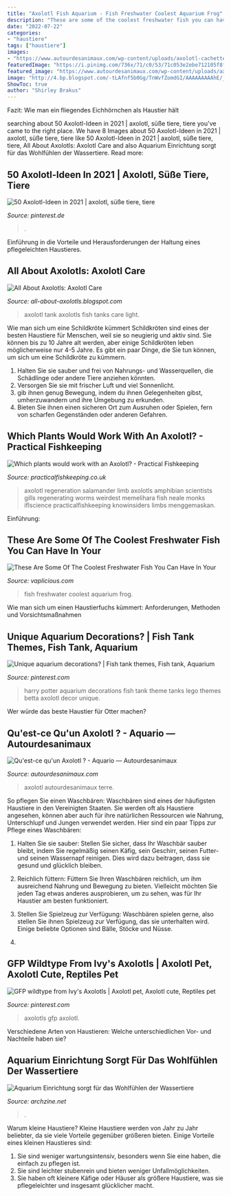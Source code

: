 ```yaml
---
title: "Axolotl Fish Aquarium - Fish Freshwater Coolest Aquarium Frog"
description: "These are some of the coolest freshwater fish you can have in your"
date: "2022-07-22"
categories:
- "haustiere"
tags: ["haustiere"]
images:
- "https://www.autourdesanimaux.com/wp-content/uploads/axolotl-cachette-1024x1024.jpg"
featuredImage: "https://i.pinimg.com/736x/71/c0/53/71c053e2ebe712105f8f685c1e7d7e58.jpg"
featured_image: "https://www.autourdesanimaux.com/wp-content/uploads/axolotl-cachette-1024x1024.jpg"
image: "http://4.bp.blogspot.com/-tLAfnf5b0Gg/TnWvfZomdGI/AAAAAAAAAhE/_7-IN2JefDk/w1200-h630-p-nu/Bastaneandtank005.jpg"
ShowToc: true
author: "Shirley Brakus"
---
```



Fazit: Wie man ein fliegendes Eichhörnchen als Haustier hält

	

		
searching about 50 Axolotl-Ideen in 2021 | axolotl, süße tiere, tiere you've came to the right place. We have 8 Images about 50 Axolotl-Ideen in 2021 | axolotl, süße tiere, tiere like 50 Axolotl-Ideen in 2021 | axolotl, süße tiere, tiere, All About Axolotls: Axolotl Care and also Aquarium Einrichtung sorgt für das Wohlfühlen der Wassertiere. Read more:
		
    
## 50 Axolotl-Ideen In 2021 | Axolotl, Süße Tiere, Tiere

<img loading=lazy src="https://i.pinimg.com/474x/60/b6/33/60b6338f225e9722395eefd49feacb79.jpg" onerror="this.onerror=null;this.src='https://tse2.mm.bing.net/th?id=OIP.XEwVjINeD4cpNHeCDaraEgAAAA&amp;pid=15.1';" alt="50 Axolotl-Ideen in 2021 | axolotl, süße tiere, tiere">

_Source: pinterest.de_

>. 

	

Einführung in die Vorteile und Herausforderungen der Haltung eines pflegeleichten Haustieres.

    
## All About Axolotls: Axolotl Care

<img loading=lazy src="http://4.bp.blogspot.com/-tLAfnf5b0Gg/TnWvfZomdGI/AAAAAAAAAhE/_7-IN2JefDk/w1200-h630-p-nu/Bastaneandtank005.jpg" onerror="this.onerror=null;this.src='https://tse3.mm.bing.net/th?id=OIP.pZeokr033tFBSuhQa3kqcwHaEY&amp;pid=15.1';" alt="All About Axolotls: Axolotl Care">

_Source: all-about-axolotls.blogspot.com_

>axolotl tank axolotls fish tanks care light. 

	

Wie man sich um eine Schildkröte kümmert
Schildkröten sind eines der besten Haustiere für Menschen, weil sie so neugierig und aktiv sind. Sie können bis zu 10 Jahre alt werden, aber einige Schildkröten leben möglicherweise nur 4-5 Jahre. Es gibt ein paar Dinge, die Sie tun können, um sich um eine Schildkröte zu kümmern.
1) Halten Sie sie sauber und frei von Nahrungs- und Wasserquellen, die Schädlinge oder andere Tiere anziehen könnten.
2) Versorgen Sie sie mit frischer Luft und viel Sonnenlicht.
3) gib ihnen genug Bewegung, indem du ihnen Gelegenheiten gibst, umherzuwandern und ihre Umgebung zu erkunden.
4) Bieten Sie ihnen einen sicheren Ort zum Ausruhen oder Spielen, fern von scharfen Gegenständen oder anderen Gefahren.

    
## Which Plants Would Work With An Axolotl? - Practical Fishkeeping

<img loading=lazy src="https://azure.wgp-cdn.co.uk/app-practicalfishkeeping/posts/axolotl.jpg?&amp;width=600&amp;height=380&amp;bgcolor=ffffff&amp;mode=crop" onerror="this.onerror=null;this.src='https://tse3.mm.bing.net/th?id=OIP.TqRubKL8rET_tlsDrZGmzAHaEs&amp;pid=15.1';" alt="Which plants would work with an Axolotl? - Practical Fishkeeping">

_Source: practicalfishkeeping.co.uk_

>axolotl regeneration salamander limb axolotls amphibian scientists gills regenerating worms weirdest memelihara fish neale monks iflscience practicalfishkeeping knowinsiders limbs menggemaskan. 

	

Einführung:

    
## These Are Some Of The Coolest Freshwater Fish You Can Have In Your

<img loading=lazy src="https://static.tbdcdn.com/uploads/2018/03/23/94928-large-499720.jpg" onerror="this.onerror=null;this.src='https://tse2.mm.bing.net/th?id=OIP._00Hl4LWDSsxXYiHzLrsQwHaE7&amp;pid=15.1';" alt="These Are Some Of The Coolest Freshwater Fish You Can Have In Your">

_Source: vaplicious.com_

>fish freshwater coolest aquarium frog. 

	

Wie man sich um einen Haustierfuchs kümmert: Anforderungen, Methoden und Vorsichtsmaßnahmen

    
## Unique Aquarium Decorations? | Fish Tank Themes, Fish Tank, Aquarium

<img loading=lazy src="https://i.pinimg.com/736x/6a/09/07/6a0907a92a0800b50dd92e70cb003eb9--harry-potter-theme-aquarium-decorations.jpg" onerror="this.onerror=null;this.src='https://tse2.mm.bing.net/th?id=OIP.CsZ0Ngpn2MG_yB9K04CWggHaEJ&amp;pid=15.1';" alt="Unique aquarium decorations? | Fish tank themes, Fish tank, Aquarium">

_Source: pinterest.com_

>harry potter aquarium decorations fish tank theme tanks lego themes betta axolotl decor unique. 

	

Wer würde das beste Haustier für Otter machen?

    
## Qu&#039;est-ce Qu&#039;un Axolotl ? - Aquario — Autourdesanimaux

<img loading=lazy src="https://www.autourdesanimaux.com/wp-content/uploads/axolotl-cachette-1024x1024.jpg" onerror="this.onerror=null;this.src='https://tse1.mm.bing.net/th?id=OIP.dAvAtbM4x4tbgoD6Z4ENeAHaHa&amp;pid=15.1';" alt="Qu&#039;est-ce qu&#039;un Axolotl ? - Aquario — Autourdesanimaux">

_Source: autourdesanimaux.com_

>axolotl autourdesanimaux terre. 

	

So pflegen Sie einen Waschbären:
Waschbären sind eines der häufigsten Haustiere in den Vereinigten Staaten. Sie werden oft als Haustiere angesehen, können aber auch für ihre natürlichen Ressourcen wie Nahrung, Unterschlupf und Jungen verwendet werden. Hier sind ein paar Tipps zur Pflege eines Waschbären:
1. Halten Sie sie sauber: Stellen Sie sicher, dass Ihr Waschbär sauber bleibt, indem Sie regelmäßig seinen Käfig, sein Geschirr, seinen Futter- und seinen Wassernapf reinigen. Dies wird dazu beitragen, dass sie gesund und glücklich bleiben.

2. Reichlich füttern: Füttern Sie Ihren Waschbären reichlich, um ihm ausreichend Nahrung und Bewegung zu bieten. Vielleicht möchten Sie jeden Tag etwas anderes ausprobieren, um zu sehen, was für Ihr Haustier am besten funktioniert.

3. Stellen Sie Spielzeug zur Verfügung: Waschbären spielen gerne, also stellen Sie ihnen Spielzeug zur Verfügung, das sie unterhalten wird. Einige beliebte Optionen sind Bälle, Stöcke und Nüsse.

4.

    
## GFP Wildtype From Ivy&#039;s Axolotls | Axolotl Pet, Axolotl Cute, Reptiles Pet

<img loading=lazy src="https://i.pinimg.com/736x/71/c0/53/71c053e2ebe712105f8f685c1e7d7e58.jpg" onerror="this.onerror=null;this.src='https://tse3.mm.bing.net/th?id=OIP.hBtiRT1hN1QZ7N7jelIbGQHaJr&amp;pid=15.1';" alt="GFP wildtype from Ivy&#039;s Axolotls | Axolotl pet, Axolotl cute, Reptiles pet">

_Source: pinterest.com_

>axolotls gfp axolotl. 

	

Verschiedene Arten von Haustieren: Welche unterschiedlichen Vor- und Nachteile haben sie?

    
## Aquarium Einrichtung Sorgt Für Das Wohlfühlen Der Wassertiere

<img loading=lazy src="https://archzine.net/wp-content/uploads/2016/11/buddha-aquarium-deko-aquarium-mit-bambus-einrichten-großes-viereckiges-aquarium-1.jpg" onerror="this.onerror=null;this.src='https://tse1.mm.bing.net/th?id=OIP.jIZSGE8QD_175JX59YfPDQHaGh&amp;pid=15.1';" alt="Aquarium Einrichtung sorgt für das Wohlfühlen der Wassertiere">

_Source: archzine.net_

>. 

	

Warum kleine Haustiere?
Kleine Haustiere werden von Jahr zu Jahr beliebter, da sie viele Vorteile gegenüber größeren bieten. Einige Vorteile eines kleinen Haustieres sind:
1. Sie sind weniger wartungsintensiv, besonders wenn Sie eine haben, die einfach zu pflegen ist.
2. Sie sind leichter stubenrein und bieten weniger Unfallmöglichkeiten.
3. Sie haben oft kleinere Käfige oder Häuser als größere Haustiere, was sie pflegeleichter und insgesamt glücklicher macht.

